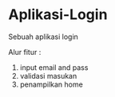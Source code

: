 # Aplikasi-Login
Sebuah aplikasi login

Alur fitur :
1) input email and pass
2) validasi masukan
3) penampilkan home
